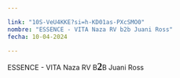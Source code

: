 ```yaml
---

link: "10S-VeU4KKE?si=h-KD01as-PXcSMO0"
nombre: "ESSENCE - VITA Naza RV b2b Juani Ross"
fecha: 10-04-2024

---
```



ESSENCE - VITA Naza RV B<strong style="font-family: badcomic; font-weight: 700; font-size:20px">2</strong>B Juani Ross